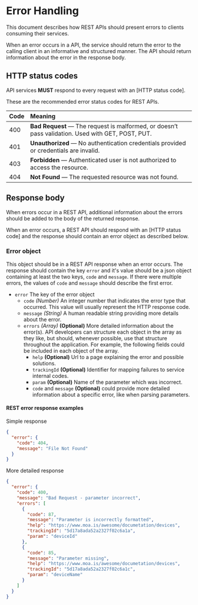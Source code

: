 # Error Handling
This document describes how REST APIs should present errors to clients 
consuming their services.

When an error occurs in a API, the service should return the error to the calling
client in an informative and structured manner. The API should return
information about the error in the response body.

## HTTP status codes
API services **MUST** respond to every request with an [HTTP status code].

These are the recommended error status codes for REST APIs.

| Code | Meaning                                                                                           |
| :--- | :------------------------------------------------------------------------------------------------ |
| 400  | **Bad Request** — The request is malformed, or doesn’t pass validation. Used with GET, POST, PUT. |
| 401  | **Unauthorized** — No authentication credentials provided or credentials are invalid.             |
| 403  | **Forbidden** — Authenticated user is not authorized to access the resource.                      |
| 404  | **Not Found** — The requested resource was not found.                                             |

## Response body
When errors occur in a REST API, additional information 
about the errors should be added to the body of the returned response.

When an error occurs, a REST API should respond with an [HTTP status code] and
the response should contain an error object as described below.

### Error object
This object should be in a REST API response when an error occurs. The response
should contain the key `error` and it's value should be a json object containing
at least the two keys, `code` and `message`. If there were multiple errors, the
values of `code` and `message` should describe the first error.

- `error` The key of the error object
  - `code` _(Number)_ An integer number that indicates the error type that
    occurred. This value will usually represent the HTTP response code.
  - `message` _(String)_ A human readable string providing more details about the error.
  - `errors` _(Array)_ **(Optional)** More detailed information about the
    error(s). API developers can structure each object in the array as they
    like, but should, whenever possible, use that structure throughout the
    application. For example, the following fields could be included in each 
    object of the array.
    - `help` **(Optional)** Url to a page explaining the error and possible
      solutions.
    - `trackingId` **(Optional)** Identifier for mapping failures to service
      internal codes.
    - `param` **(Optional)** Name of the parameter which was incorrect.
    - `code` and `message` **(Optional)** could provide more detailed
      information about a specific error, like when parsing parameters.

#### REST error response examples
Simple response

```json
{
  "error": {
    "code": 404,
    "message": "File Not Found"
  }
}
```

More detailed response

```json
{
  "error": {
    "code": 400,
    "message": "Bad Request - parameter incorrect",
    "errors": [
      {
        "code": 87,
        "message": "Parameter is incorrectly formatted",
        "help": "https://www.moa.is/awesome/documetation/devices",
        "trackingId": "5d17a8ada52a2327f02c6a1a",
        "param": "deviceId"
      },
      {
        "code": 85,
        "message": "Parameter missing",
        "help": "https://www.moa.is/awesome/documetation/devices",
        "trackingId": "5d17a8ada52a2327f02c6a1c",
        "param": "deviceName"
      }
    ]
  }
}
```